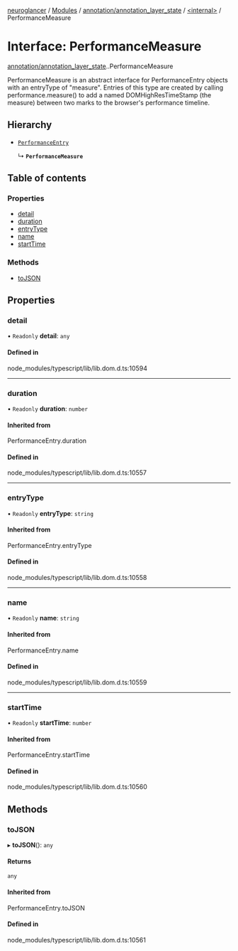 [neuroglancer](../README.md) / [Modules](../modules.md) / [annotation/annotation\_layer\_state](../modules/annotation_annotation_layer_state.md) / [<internal\>](../modules/annotation_annotation_layer_state._internal_.md) / PerformanceMeasure

# Interface: PerformanceMeasure

[annotation/annotation_layer_state](../modules/annotation_annotation_layer_state.md).[<internal>](../modules/annotation_annotation_layer_state._internal_.md).PerformanceMeasure

PerformanceMeasure is an abstract interface for PerformanceEntry objects with an entryType of "measure". Entries of this type are created by calling performance.measure() to add a named DOMHighResTimeStamp (the measure) between two marks to the browser's performance timeline.

## Hierarchy

- [`PerformanceEntry`](../modules/annotation_annotation_layer_state._internal_.md#performanceentry)

  ↳ **`PerformanceMeasure`**

## Table of contents

### Properties

- [detail](annotation_annotation_layer_state._internal_.PerformanceMeasure.md#detail)
- [duration](annotation_annotation_layer_state._internal_.PerformanceMeasure.md#duration)
- [entryType](annotation_annotation_layer_state._internal_.PerformanceMeasure.md#entrytype)
- [name](annotation_annotation_layer_state._internal_.PerformanceMeasure.md#name)
- [startTime](annotation_annotation_layer_state._internal_.PerformanceMeasure.md#starttime)

### Methods

- [toJSON](annotation_annotation_layer_state._internal_.PerformanceMeasure.md#tojson)

## Properties

### detail

• `Readonly` **detail**: `any`

#### Defined in

node_modules/typescript/lib/lib.dom.d.ts:10594

___

### duration

• `Readonly` **duration**: `number`

#### Inherited from

PerformanceEntry.duration

#### Defined in

node_modules/typescript/lib/lib.dom.d.ts:10557

___

### entryType

• `Readonly` **entryType**: `string`

#### Inherited from

PerformanceEntry.entryType

#### Defined in

node_modules/typescript/lib/lib.dom.d.ts:10558

___

### name

• `Readonly` **name**: `string`

#### Inherited from

PerformanceEntry.name

#### Defined in

node_modules/typescript/lib/lib.dom.d.ts:10559

___

### startTime

• `Readonly` **startTime**: `number`

#### Inherited from

PerformanceEntry.startTime

#### Defined in

node_modules/typescript/lib/lib.dom.d.ts:10560

## Methods

### toJSON

▸ **toJSON**(): `any`

#### Returns

`any`

#### Inherited from

PerformanceEntry.toJSON

#### Defined in

node_modules/typescript/lib/lib.dom.d.ts:10561
